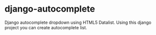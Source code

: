 # django-autocomplete
Django autocomplete dropdown using HTML5 Datalist.
Using this django project you can create autocomplete list.
